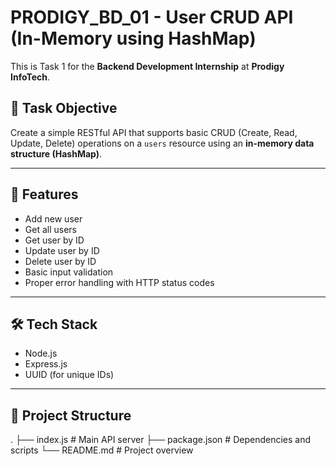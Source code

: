 # PRODIGY_BD_01 - User CRUD API (In-Memory using HashMap)

This is Task 1 for the **Backend Development Internship** at **Prodigy InfoTech**.

## 🚀 Task Objective

Create a simple RESTful API that supports basic CRUD (Create, Read, Update, Delete) operations on a `users` resource using an **in-memory data structure (HashMap)**.

---

## 📌 Features

- Add new user
- Get all users
- Get user by ID
- Update user by ID
- Delete user by ID
- Basic input validation
- Proper error handling with HTTP status codes

---

## 🛠️ Tech Stack

- Node.js
- Express.js
- UUID (for unique IDs)

---

## 📁 Project Structure

.
├── index.js # Main API server
├── package.json # Dependencies and scripts
└── README.md # Project overview

